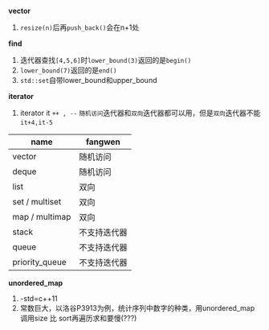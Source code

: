 
**vector** 

1. `resize(n)`后再`push_back()`会在n+1处


**find**

1. 迭代器查找`[4,5,6]`时`lower_bound(3)`返回的是`begin()`
2. `lower_bound(7)`返回的是`end()`
3. `std::set`自带lower_bound和upper_bound


**iterator**

1. iterator it `++ , --` `随机访问`迭代器和`双向`迭代器都可以用，但是`双向`迭代器不能`it+4,it-5`  

| name           | fangwen      |
| -------------- | ------------ |
| vector         | 随机访问     |
| deque          | 随机访问     |
| list           | 双向         |
| set / multiset | 双向         |
| map / multimap | 双向         |
| stack          | 不支持迭代器 |
| queue          | 不支持迭代器 |
| priority_queue | 不支持迭代器 |

**unordered_map**
1. -std=c++11
2. 常数巨大，以洛谷P3913为例，统计序列中数字的种类，用unordered_map 调用size 比 sort再遍历求和要慢(???)